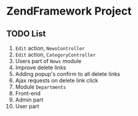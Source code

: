 ZendFramework Project
=======================

TODO List
------------
1. `Edit` action, `NewsController`
2. `Edit` action, `CategoryController`
3. Users part of `News` module
4. Improve delete links
  1. Adding popup's confirm to all delete links
  2. Ajax requests on delete link click
5. Module `Departments`
6. Front-end
  1. Admin part
  2. User part